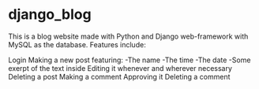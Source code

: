 # django_blog
This is a blog website made with Python and Django web-framework with MySQL as the database. Features include:

Login
Making a new post featuring: -The name -The time -The date -Some exerpt of the text inside
Editing it whenever and wherever necessary
Deleting a post
Making a comment
Approving it
Deleting a comment

